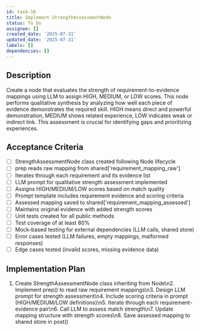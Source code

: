 ```yaml
---
id: task-10
title: Implement StrengthAssessmentNode
status: To Do
assignee: []
created_date: '2025-07-31'
updated_date: '2025-07-31'
labels: []
dependencies: []
---
```


## Description

Create a node that evaluates the strength of requirement-to-evidence mappings using LLM to assign HIGH, MEDIUM, or LOW scores. This node performs qualitative synthesis by analyzing how well each piece of evidence demonstrates the required skill. HIGH means direct and powerful demonstration, MEDIUM shows related experience, LOW indicates weak or indirect link. This assessment is crucial for identifying gaps and prioritizing experiences.
## Acceptance Criteria

- [ ] StrengthAssessmentNode class created following Node lifecycle
- [ ] prep reads raw mapping from shared['requirement_mapping_raw']
- [ ] Iterates through each requirement and its evidence list
- [ ] LLM prompt for qualitative strength assessment implemented
- [ ] Assigns HIGH/MEDIUM/LOW scores based on match quality
- [ ] Prompt template includes requirement evidence and scoring criteria
- [ ] Assessed mapping saved to shared['requirement_mapping_assessed']
- [ ] Maintains original evidence with added strength scores
- [ ] Unit tests created for all public methods
- [ ] Test coverage of at least 80%
- [ ] Mock-based testing for external dependencies (LLM calls, shared store)
- [ ] Error cases tested (LLM failures, empty mappings, malformed responses)
- [ ] Edge cases tested (invalid scores, missing evidence data)

## Implementation Plan

1. Create StrengthAssessmentNode class inheriting from Node\n2. Implement prep() to read raw requirement mappings\n3. Design LLM prompt for strength assessment\n4. Include scoring criteria in prompt (HIGH/MEDIUM/LOW definitions)\n5. Iterate through each requirement-evidence pair\n6. Call LLM to assess match strength\n7. Update mapping structure with strength scores\n8. Save assessed mapping to shared store in post()
